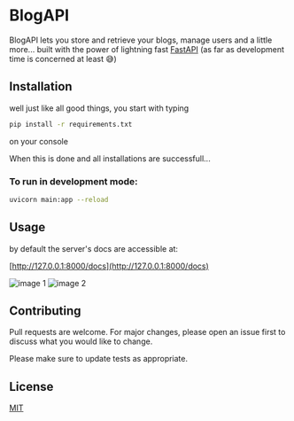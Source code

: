 # BlogAPI

BlogAPI lets you store and retrieve your blogs, manage users and a little more...
built with the power of lightning fast [FastAPI](https://fastapi.tiangolo.com) (as far as development time is concerned at least 😅) 

## Installation

well just like all good things, you start with typing

```bash
pip install -r requirements.txt
```
on your console

When this is done and all installations are successfull...

### To run in development mode:

```bash
uvicorn main:app --reload
```


## Usage
by default the server's docs are accessible at:


[http://127.0.0.1:8000/docs](http://127.0.0.1:8000/docs)

![image 1](https://github.com/zshancs/blogapi/images/master/1.png?raw=true)
![image 2](https://github.com/zshancs/blogapi/images/master/1.png?raw=true)

## Contributing
Pull requests are welcome. For major changes, please open an issue first to discuss what you would like to change.

Please make sure to update tests as appropriate.

## License
[MIT](https://choosealicense.com/licenses/mit/)